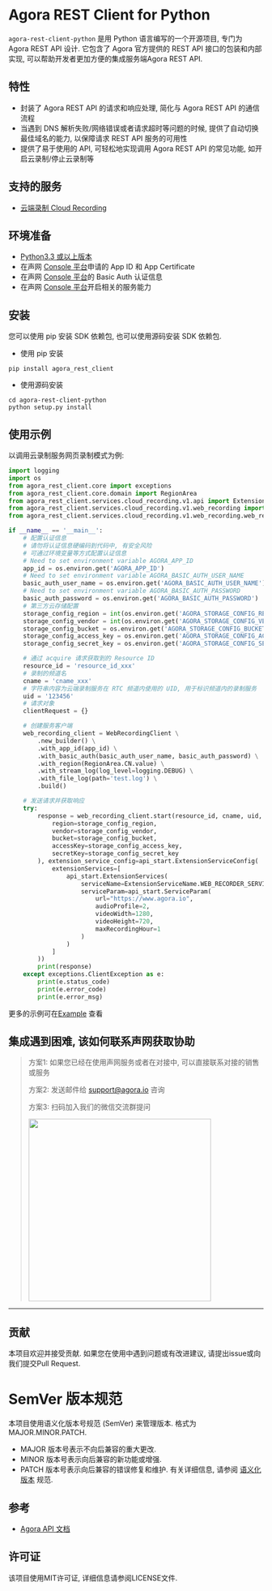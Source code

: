 # Agora REST Client for Python
`agora-rest-client-python` 是用 Python 语言编写的一个开源项目, 专门为 Agora REST API 设计. 它包含了 Agora 官方提供的 REST API 接口的包装和内部实现, 可以帮助开发者更加方便的集成服务端Agora REST API.

## 特性
* 封装了 Agora REST API 的请求和响应处理, 简化与 Agora REST API 的通信流程
* 当遇到 DNS 解析失败/网络错误或者请求超时等问题的时候, 提供了自动切换最佳域名的能力, 以保障请求 REST API 服务的可用性
* 提供了易于使用的 API, 可轻松地实现调用 Agora REST API 的常见功能, 如开启云录制/停止云录制等

## 支持的服务
* [云端录制 Cloud Recording ](./agora_rest_client/services/cloud_recording/README.md)

## 环境准备
* [Python3.3 或以上版本](http://python.org/)
* 在声网 [Console 平台](https://console.shengwang.cn/)申请的 App ID 和 App Certificate
* 在声网 [Console 平台](https://console.shengwang.cn/)的 Basic Auth 认证信息
* 在声网 [Console 平台](https://console.shengwang.cn/)开启相关的服务能力

## 安装
您可以使用 pip 安装 SDK 依赖包, 也可以使用源码安装 SDK 依赖包.

- 使用 pip 安装
```shell
pip install agora_rest_client
```

- 使用源码安装
```shell
cd agora-rest-client-python
python setup.py install
```

## 使用示例
以调用云录制服务网页录制模式为例:
```python
import logging
import os
from agora_rest_client.core import exceptions
from agora_rest_client.core.domain import RegionArea
from agora_rest_client.services.cloud_recording.v1.api import ExtensionServiceName
from agora_rest_client.services.cloud_recording.v1.web_recording import api_start
from agora_rest_client.services.cloud_recording.v1.web_recording.web_recording_client import WebRecordingClient

if __name__ == '__main__':
    # 配置认证信息
    # 请勿将认证信息硬编码到代码中, 有安全风险
    # 可通过环境变量等方式配置认证信息
    # Need to set environment variable AGORA_APP_ID
    app_id = os.environ.get('AGORA_APP_ID')
    # Need to set environment variable AGORA_BASIC_AUTH_USER_NAME
    basic_auth_user_name = os.environ.get('AGORA_BASIC_AUTH_USER_NAME')
    # Need to set environment variable AGORA_BASIC_AUTH_PASSWORD
    basic_auth_password = os.environ.get('AGORA_BASIC_AUTH_PASSWORD')
    # 第三方云存储配置
    storage_config_region = int(os.environ.get('AGORA_STORAGE_CONFIG_REGION'))
    storage_config_vendor = int(os.environ.get('AGORA_STORAGE_CONFIG_VENDOR'))
    storage_config_bucket = os.environ.get('AGORA_STORAGE_CONFIG_BUCKET')
    storage_config_access_key = os.environ.get('AGORA_STORAGE_CONFIG_ACCESS_KEY')
    storage_config_secret_key = os.environ.get('AGORA_STORAGE_CONFIG_SECRET_KEY')

    # 通过 acquire 请求获取到的 Resource ID
    resource_id = 'resource_id_xxx'
    # 录制的频道名
    cname = 'cname_xxx'
    # 字符串内容为云端录制服务在 RTC 频道内使用的 UID, 用于标识频道内的录制服务
    uid = '123456'
    # 请求对象
    clientRequest = {}

    # 创建服务客户端
    web_recording_client = WebRecordingClient \
        .new_builder() \
        .with_app_id(app_id) \
        .with_basic_auth(basic_auth_user_name, basic_auth_password) \
        .with_region(RegionArea.CN.value) \
        .with_stream_log(log_level=logging.DEBUG) \
        .with_file_log(path='test.log') \
        .build()

    # 发送请求并获取响应
    try:
        response = web_recording_client.start(resource_id, cname, uid, storage_config=api_start.StorageConfig(
            region=storage_config_region,
            vendor=storage_config_vendor,
            bucket=storage_config_bucket,
            accessKey=storage_config_access_key,
            secretKey=storage_config_secret_key
        ), extension_service_config=api_start.ExtensionServiceConfig(
            extensionServices=[
                api_start.ExtensionServices(
                    serviceName=ExtensionServiceName.WEB_RECORDER_SERVICE.value,
                    serviceParam=api_start.ServiceParam(
                        url="https://www.agora.io",
                        audioProfile=2,
                        videoWidth=1280,
                        videoHeight=720,
                        maxRecordingHour=1
                    )
                )
            ]
        ))
        print(response)
    except exceptions.ClientException as e:
        print(e.status_code)
        print(e.error_code)
        print(e.error_msg)
```
更多的示例可在[Example](./examples) 查看

## 集成遇到困难, 该如何联系声网获取协助
> 方案1: 如果您已经在使用声网服务或者在对接中, 可以直接联系对接的销售或服务
>
> 方案2: 发送邮件给 [support@agora.io](mailto:support@agora.io) 咨询
>
> 方案3: 扫码加入我们的微信交流群提问
>
> <img src="https://download.agora.io/demo/release/SDHY_QA.jpg" width="360" height="360">
---

## 贡献
本项目欢迎并接受贡献. 如果您在使用中遇到问题或有改进建议, 请提出issue或向我们提交Pull Request.

# SemVer 版本规范
本项目使用语义化版本号规范 (SemVer) 来管理版本. 格式为 MAJOR.MINOR.PATCH.

* MAJOR 版本号表示不向后兼容的重大更改.
* MINOR 版本号表示向后兼容的新功能或增强.
* PATCH 版本号表示向后兼容的错误修复和维护.
有关详细信息, 请参阅 [语义化版本](https://semver.org/lang/zh-CN/) 规范.

## 参考
* [Agora API 文档](https://doc.shengwang.cn/)

## 许可证
该项目使用MIT许可证, 详细信息请参阅LICENSE文件.
